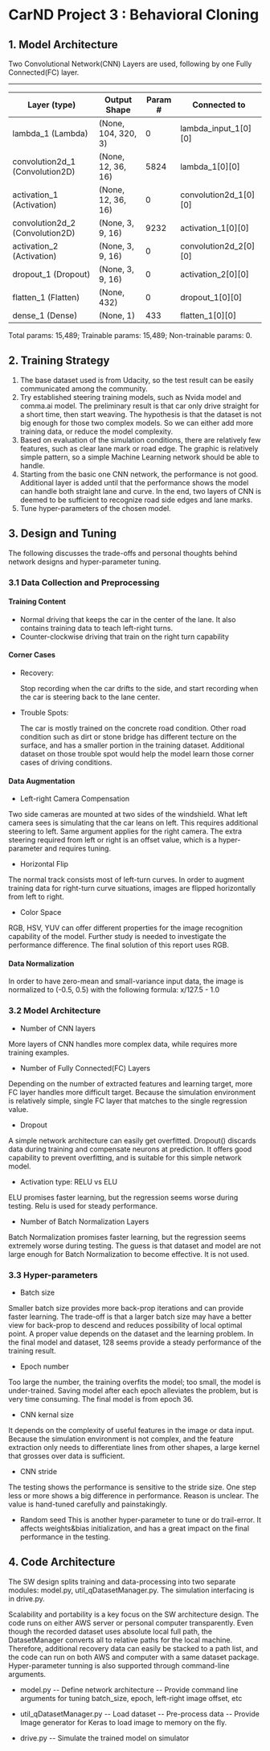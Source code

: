 # CarND Project 3 : Behavioral Cloning


## 1. Model Architecture

Two Convolutional Network(CNN) Layers are used, following by one Fully Connected(FC) layer.

----------------------------------------------------------------------------------------------------
Layer (type)                     |Output Shape          |Param #     |Connected to                     
---------------------------------|----------------------|------------|---------------------------------
lambda_1 (Lambda)                |(None, 104, 320, 3)   |0           |lambda_input_1[0][0]             
convolution2d_1 (Convolution2D)  |(None, 12, 36, 16)    |5824        |lambda_1[0][0]                   
activation_1 (Activation)        |(None, 12, 36, 16)    |0           |convolution2d_1[0][0]            
convolution2d_2 (Convolution2D)  |(None, 3, 9, 16)      |9232        |activation_1[0][0]               
activation_2 (Activation)        |(None, 3, 9, 16)      |0           |convolution2d_2[0][0]            
dropout_1 (Dropout)              |(None, 3, 9, 16)      |0           |activation_2[0][0]               
flatten_1 (Flatten)              |(None, 432)           |0           |dropout_1[0][0]                  
dense_1 (Dense)                  |(None, 1)             |433         |flatten_1[0][0]                  


Total params: 15,489; 
Trainable params: 15,489; 
Non-trainable params: 0.


## 2. Training Strategy
1. The base dataset used is from Udacity, so the test result can be easily communicated among the community.
2. Try established steering training models, such as Nvida model and comma.ai model. The preliminary result is that car only drive straight for a short time, then start weaving. The hypothesis is that the dataset is not big enough for those two complex models. So we can either add more training data, or reduce the model complexity.
3. Based on evaluation of the simulation conditions, there are relatively few features, such as clear lane mark or road edge. The graphic is relatively simple pattern, so a simple Machine Learning network should be able to handle.
4. Starting from the basic one CNN network, the performance is not good. Additional layer is added until that the performance shows the model can handle both straight lane and curve. In the end, two layers of CNN is deemed to be sufficient to recognize road side edges and lane marks. 
5. Tune hyper-parameters of the chosen model.


## 3. Design and Tuning

The following discusses the trade-offs and personal thoughts behind network designs and hyper-parameter tuning.


### 3.1 Data Collection and Preprocessing

#### Training Content
- Normal driving that keeps the car in the center of the lane. It also contains training data to teach left-right turns.
- Counter-clockwise driving that train on the right turn capability

#### Corner Cases
- Recovery:  
 
  Stop recording when the car drifts to the side, and start recording when the car is steering back to the lane center.
 
- Trouble Spots:  
 
  The car is mostly trained on the concrete road condition. Other road condition such as dirt or stone bridge has different tecture on the surface, and has a smaller portion in the training dataset. Additional dataset on those trouble spot would help the model learn those corner cases of driving conditions.

#### Data Augmentation
- Left-right Camera Compensation

Two side cameras are mounted at two sides of the windshield. What left camera sees is simulating that the car leans on left. This requires additional steering to left. Same argument applies for the right camera. The extra steering required from left or right is an offset value, which is a hyper-parameter and requires tuning.

- Horizontal Flip

The normal track consists most of left-turn curves. In order to augment training data for right-turn curve situations, images are flipped horizontally from left to right.
- Color Space

RGB, HSV, YUV can offer different properties for the image recognition capability of the model. Further study is needed to investigate the performance difference. The final solution of this report uses RGB. 

#### Data Normalization 
In order to have zero-mean and small-variance input data, the image is normalized to (-0.5, 0.5) with the following formula: x/127.5 - 1.0

### 3.2 Model Architecture
- Number of CNN layers

More layers of CNN handles more complex data, while requires more training examples. 

- Number of Fully Connected(FC) Layers

Depending on the number of extracted features and learning target, more FC layer handles more difficult target. Because the simulation environment is relatively simple, single FC layer that matches to the single regression value.

- Dropout

A simple network architecture can easily get overfitted. Dropout() discards data during training and compensate neurons at prediction. It offers good capability to prevent overfitting, and is suitable for this simple network model.

- Activation type: RELU vs ELU

ELU promises faster learning, but the regression seems worse during testing. Relu is used for steady performance.

- Number of Batch Normalization Layers

Batch Normalization promises faster learning, but the regression seems extremely worse during testing. The guess is that dataset and model are not large enough for Batch Normalization to become effective. It is not used.

### 3.3 Hyper-parameters

- Batch size

Smaller batch size provides more back-prop iterations and can provide faster learning. The trade-off is that a larger batch size may have a better view for back-prop to descend and reduces possibility of local optimal point. A proper value depends on the dataset and the learning problem. In the final model and dataset, 128 seems provide a steady performance of the training result.

- Epoch number

Too large the number, the training overfits the model; too small, the model is under-trained. Saving model after each epoch alleviates the problem, but is very time consuming. The final model is from epoch 36.

- CNN kernal size

It depends on the complexity of useful features in the image or data input. Because the simulation environment is not complex, and the feature extraction only needs to differentiate lines from other shapes, a large kernel that grosses over data is sufficient. 

- CNN stride 

The testing shows the performance is sensitive to the stride size. One step less or more shows a big difference in performance. Reason is unclear. The value is hand-tuned carefully and painstakingly.

- Random seed
This is another hyper-parameter to tune or do trail-error. It affects weights&bias initialization, and has a great impact on the final performance in the testing.


## 4. Code Architecture

The SW design splits training and data-processing into two separate modules: model.py, util_qDatasetManager.py. The simulation interfacing is in drive.py. 

Scalability and portability is a key focus on the SW architecture design. The code runs on either AWS server or personal computer transparently. Even though the recorded dataset uses absolute local full path, the DatasetManager converts all to relative paths for the local machine. Therefore, additional recovery data can easily be stacked to a path list, and the code can run on both AWS and computer with a same dataset package. Hyper-parameter tunning is also supported through command-line arguments.

- model.py
-- Define network architecture
-- Provide command line arguments for tuning batch_size, epoch, left-right image offset, etc

- util_qDatasetManager.py
-- Load dataset
-- Pre-process data
-- Provide Image generator for Keras to load image to memory on the fly.

- drive.py
-- Simulate the trained model on simulator

